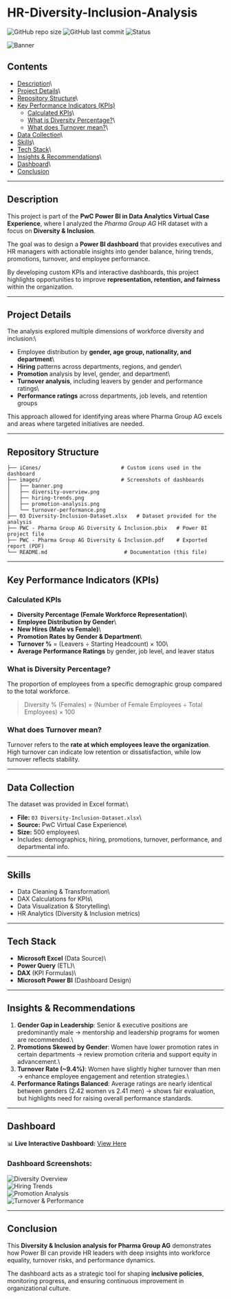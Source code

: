 # HR-Diversity-Inclusion-Analysis

![GitHub repo
size](https://img.shields.io/github/repo-size/outgouguamustapha/HR-Diversity-Inclusion-Analysis?logo=github)
![GitHub last
commit](https://custom-icon-badges.demolab.com/github/last-commit/outgouguamustapha/HR-Diversity-Inclusion-Analysis?logo=history&logoColor=white)
![Status](https://img.shields.io/badge/Status-Completed-brightgreen?logo=github)

![Banner](https://github.com/outgouguamustapha/HR-Diversity-Inclusion-Analysis/blob/main/Images/Diversity%20-%20Inclusion%201.png)
## Contents

-   [Description](#description)\
-   [Project Details](#project-details)\
-   [Repository Structure](#repository-structure)\
-   [Key Performance Indicators
    (KPIs)](#key-performance-indicators-kpis)
    -   [Calculated KPIs](#calculated-kpis)\
    -   [What is Diversity Percentage?](#what-is-diversity-percentage)\
    -   [What does Turnover mean?](#what-does-turnover-mean)\
-   [Data Collection](#data-collection)\
-   [Skills](#skills)\
-   [Tech Stack](#tech-stack)\
-   [Insights & Recommendations](#insights--recommendations)\
-   [Dashboard](#dashboard)\
-   [Conclusion](#conclusion)

------------------------------------------------------------------------

## Description

This project is part of the **PwC Power BI in Data Analytics Virtual
Case Experience**, where I analyzed the *Pharma Group AG* HR dataset
with a focus on **Diversity & Inclusion**.

The goal was to design a **Power BI dashboard** that provides executives
and HR managers with actionable insights into gender balance, hiring
trends, promotions, turnover, and employee performance.

By developing custom KPIs and interactive dashboards, this project
highlights opportunities to improve **representation, retention, and
fairness** within the organization.

------------------------------------------------------------------------

## Project Details

The analysis explored multiple dimensions of workforce diversity and
inclusion:\
- Employee distribution by **gender, age group, nationality, and
department**\
- **Hiring** patterns across departments, regions, and gender\
- **Promotion** analysis by level, gender, and department\
- **Turnover analysis**, including leavers by gender and performance
ratings\
- **Performance ratings** across departments, job levels, and retention
groups

This approach allowed for identifying areas where Pharma Group AG excels
and areas where targeted initiatives are needed.

------------------------------------------------------------------------

## Repository Structure

    ├── iCones/                          # Custom icons used in the dashboard  
    ├── images/                          # Screenshots of dashboards  
    │   ├── banner.png  
    │   ├── diversity-overview.png  
    │   ├── hiring-trends.png  
    │   ├── promotion-analysis.png  
    │   └── turnover-performance.png  
    ├── 03 Diversity-Inclusion-Dataset.xlsx   # Dataset provided for the analysis  
    ├── PWC - Pharma Group AG Diversity & Inclusion.pbix   # Power BI project file  
    ├── PWC - Pharma Group AG Diversity & Inclusion.pdf    # Exported report (PDF)  
    └── README.md                         # Documentation (this file)  

------------------------------------------------------------------------

## Key Performance Indicators (KPIs)

### Calculated KPIs

-   **Diversity Percentage (Female Workforce Representation)**\
-   **Employee Distribution by Gender**\
-   **New Hires (Male vs Female)**\
-   **Promotion Rates by Gender & Department**\
-   **Turnover %** = (Leavers ÷ Starting Headcount) × 100\
-   **Average Performance Ratings** by gender, job level, and leaver
    status

### What is Diversity Percentage?

The proportion of employees from a specific demographic group compared
to the total workforce.

> Diversity % (Females) = (Number of Female Employees ÷ Total Employees)
> × 100

### What does Turnover mean?

Turnover refers to the **rate at which employees leave the
organization**. High turnover can indicate low retention or
dissatisfaction, while low turnover reflects stability.

------------------------------------------------------------------------

## Data Collection

The dataset was provided in Excel format:\
- **File:** `03 Diversity-Inclusion-Dataset.xlsx`\
- **Source:** PwC Virtual Case Experience\
- **Size:** 500 employees\
- Includes: demographics, hiring, promotions, turnover, performance, and
departmental info.

------------------------------------------------------------------------

## Skills

-   Data Cleaning & Transformation\
-   DAX Calculations for KPIs\
-   Data Visualization & Storytelling\
-   HR Analytics (Diversity & Inclusion metrics)

------------------------------------------------------------------------

## Tech Stack

-   **Microsoft Excel** (Data Source)\
-   **Power Query** (ETL)\
-   **DAX** (KPI Formulas)\
-   **Microsoft Power BI** (Dashboard Design)

------------------------------------------------------------------------

## Insights & Recommendations

1.  **Gender Gap in Leadership**: Senior & executive positions are
    predominantly male → mentorship and leadership programs for women
    are recommended.\
2.  **Promotions Skewed by Gender**: Women have lower promotion rates in
    certain departments → review promotion criteria and support equity
    in advancement.\
3.  **Turnover Rate (\~9.4%)**: Women have slightly higher turnover than
    men → enhance employee engagement and retention strategies.\
4.  **Performance Ratings Balanced**: Average ratings are nearly
    identical between genders (2.42 women vs 2.41 men) → shows fair
    evaluation, but highlights need for raising overall performance
    standards.

------------------------------------------------------------------------

## Dashboard

📊 **Live Interactive Dashboard:** [View
Here](https://app.powerbi.com/view?r=eyJrIjoiZTRiNTljYjMtZTc4NC00YzJlLThkZTktMzkyNDc3ZmQ1ZWJjIiwidCI6Ijg0ZDI3MGQyLTBiYzUtNGQ1NS1iZjBhLTI3NGYxYTU3NmNiZiJ9)

### Dashboard Screenshots:

![Diversity Overview](Images/01%20-%20Overview.png)\
![Hiring Trends](Images/01%20-%20Overview.png)\
![Promotion Analysis](Images/03%20-%20Promotion.png)\
![Turnover & Performance](Images/04%20-%20Performance%20and%20Turnover.png)

------------------------------------------------------------------------

## Conclusion

This **Diversity & Inclusion analysis for Pharma Group AG** demonstrates
how Power BI can provide HR leaders with deep insights into workforce
equality, turnover risks, and performance dynamics.

The dashboard acts as a strategic tool for shaping **inclusive
policies**, monitoring progress, and ensuring continuous improvement in
organizational culture.
